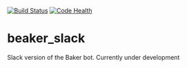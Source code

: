 [![Build Status](https://travis-ci.com/jvlomax/beaker_slack.svg?branch=master)](https://travis-ci.com/jvlomax/beaker_slack)
[![Code Health](https://landscape.io/github/jvlomax/beaker_slack/master/landscape.svg?style=plastic)](https://landscape.io/github/jvlomax/beaker_slack/master)

# beaker_slack
Slack version of the Baker bot. Currently under development
